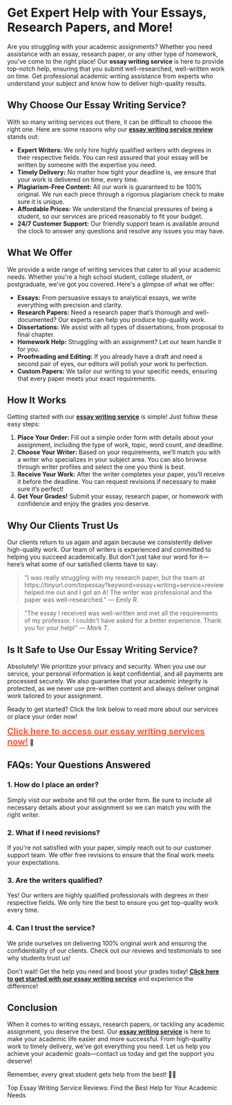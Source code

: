 <h1>Get Expert Help with Your Essays, Research Papers, and More!</h1>

<p>Are you struggling with your academic assignments? Whether you need assistance with an essay, research paper, or any other type of homework, you've come to the right place! Our <strong>essay writing service</strong> is here to provide top-notch help, ensuring that you submit well-researched, well-written work on time. Get professional academic writing assistance from experts who understand your subject and know how to deliver high-quality results.</p>

<h2>Why Choose Our Essay Writing Service?</h2>

<p>With so many writing services out there, it can be difficult to choose the right one. Here are some reasons why our <a href="https://tinyurl.com/topessay?keyword=essay+writing+service+review" target="_blank"><strong>essay writing service review</strong></a> stands out:</p>

<ul>
  <li><strong>Expert Writers:</strong> We only hire highly qualified writers with degrees in their respective fields. You can rest assured that your essay will be written by someone with the expertise you need.</li>
  <li><strong>Timely Delivery:</strong> No matter how tight your deadline is, we ensure that your work is delivered on time, every time.</li>
  <li><strong>Plagiarism-Free Content:</strong> All our work is guaranteed to be 100% original. We run each piece through a rigorous plagiarism check to make sure it is unique.</li>
  <li><strong>Affordable Prices:</strong> We understand the financial pressures of being a student, so our services are priced reasonably to fit your budget.</li>
  <li><strong>24/7 Customer Support:</strong> Our friendly support team is available around the clock to answer any questions and resolve any issues you may have.</li>
</ul>

<h2>What We Offer</h2>

<p>We provide a wide range of writing services that cater to all your academic needs. Whether you're a high school student, college student, or postgraduate, we’ve got you covered. Here's a glimpse of what we offer:</p>

<ul>
  <li><strong>Essays:</strong> From persuasive essays to analytical essays, we write everything with precision and clarity.</li>
  <li><strong>Research Papers:</strong> Need a research paper that’s thorough and well-documented? Our experts can help you produce top-quality work.</li>
  <li><strong>Dissertations:</strong> We assist with all types of dissertations, from proposal to final chapter.</li>
  <li><strong>Homework Help:</strong> Struggling with an assignment? Let our team handle it for you.</li>
  <li><strong>Proofreading and Editing:</strong> If you already have a draft and need a second pair of eyes, our editors will polish your work to perfection.</li>
  <li><strong>Custom Papers:</strong> We tailor our writing to your specific needs, ensuring that every paper meets your exact requirements.</li>
</ul>

<h2>How It Works</h2>

<p>Getting started with our <a href="https://tinyurl.com/topessay?keyword=essay+writing+service+review" target="_blank"><strong>essay writing service</strong></a> is simple! Just follow these easy steps:</p>

<ol>
  <li><strong>Place Your Order:</strong> Fill out a simple order form with details about your assignment, including the type of work, topic, word count, and deadline.</li>
  <li><strong>Choose Your Writer:</strong> Based on your requirements, we’ll match you with a writer who specializes in your subject area. You can also browse through writer profiles and select the one you think is best.</li>
  <li><strong>Receive Your Work:</strong> After the writer completes your paper, you’ll receive it before the deadline. You can request revisions if necessary to make sure it’s perfect!</li>
  <li><strong>Get Your Grades!</strong> Submit your essay, research paper, or homework with confidence and enjoy the grades you deserve.</li>
</ol>

<h2>Why Our Clients Trust Us</h2>

<p>Our clients return to us again and again because we consistently deliver high-quality work. Our team of writers is experienced and committed to helping you succeed academically. But don't just take our word for it—here’s what some of our satisfied clients have to say:</p>

<blockquote>
  <p>"I was really struggling with my research paper, but the team at https://tinyurl.com/topessay?keyword=essay+writing+service+review helped me out and I got an A! The writer was professional and the paper was well-researched." — <em>Emily R.</em></p>
</blockquote>

<blockquote>
  <p>"The essay I received was well-written and met all the requirements of my professor. I couldn't have asked for a better experience. Thank you for your help!" — <em>Mark T.</em></p>
</blockquote>

<h2>Is It Safe to Use Our Essay Writing Service?</h2>

<p>Absolutely! We prioritize your privacy and security. When you use our service, your personal information is kept confidential, and all payments are processed securely. We also guarantee that your academic integrity is protected, as we never use pre-written content and always deliver original work tailored to your assignment.</p>

<p>Ready to get started? Click the link below to read more about our services or place your order now!</p>

<p><a href="https://tinyurl.com/topessay?keyword=essay+writing+service+review" target="_blank" style="font-size: 20px; font-weight: bold; color: #ff5733;">Click here to access our essay writing services now!</a> 🚀</p>

<h2>FAQs: Your Questions Answered</h2>

<h3>1. How do I place an order?</h3>
<p>Simply visit our website and fill out the order form. Be sure to include all necessary details about your assignment so we can match you with the right writer.</p>

<h3>2. What if I need revisions?</h3>
<p>If you're not satisfied with your paper, simply reach out to our customer support team. We offer free revisions to ensure that the final work meets your expectations.</p>

<h3>3. Are the writers qualified?</h3>
<p>Yes! Our writers are highly qualified professionals with degrees in their respective fields. We only hire the best to ensure you get top-quality work every time.</p>

<h3>4. Can I trust the service?</h3>
<p>We pride ourselves on delivering 100% original work and ensuring the confidentiality of our clients. Check out our reviews and testimonials to see why students trust us!</p>

<p>Don't wait! Get the help you need and boost your grades today! <a href="https://tinyurl.com/topessay?keyword=essay+writing+service+review" target="_blank"><strong>Click here to get started with our essay writing service</strong></a> and experience the difference!</p>

<h2>Conclusion</h2>

<p>When it comes to writing essays, research papers, or tackling any academic assignment, you deserve the best. Our <a href="https://tinyurl.com/topessay?keyword=essay+writing+service+review" target="_blank"><strong>essay writing service</strong></a> is here to make your academic life easier and more successful. From high-quality work to timely delivery, we’ve got everything you need. Let us help you achieve your academic goals—contact us today and get the support you deserve!</p>

<p>Remember, every great student gets help from the best! 📝✨</p>
Top Essay Writing Service Reviews: Find the Best Help for Your Academic Needs

